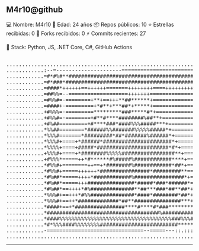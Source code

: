  
M4r10@github
--------------------------
💻 Nombre: M4r10 
🎂 Edad: 24 años 
📦 Repos públicos: 10 
⭐ Estrellas recibidas: 0 
🍴 Forks recibidos: 0 
⚡ Commits recientes: 27 

🧠 Stack: Python, JS, .NET Core, C#, GitHub Actions 

<pre>           
................................................................................
............:--=---------------------========================--==--.............
............=#*#%#**##########################################*****:............
............=#*###*###########################################*#*##-............
............=####*++++++==++++++=======++++++++====+++++++++++#####:............
............=##%%=--===================+++++++===============+####*:............
............=#%%#=-========+**+==+++**##******+===============#%##*:............
............=####+-=========+*#**+***##*+*****+===============####*:............
............+#%%%=-=========*********###*****#*+==============####*:............
............+#%%#=-========+#**#****########%##**+============*###*:............
............+#%##=========+#****###*####%%%#####***+==========*###*-............
............*%%##========*######%%#######%%%%%#####*+=========*###*:............
............*%%%#=======*#########*##*#######%######*+========*####:............
............*%%%#+====+*######*######################*+=======**##*-............
............*%%%%+====+#####*#######################*#*+======+###*=............
............+%%%#+====+*########%%%%%#################**+=====+##**-............
............+#%%%*=====++*#******#%#####%############****+====+*##*-............
............*#%%#+========++==+*########%############*##*+====+**##=............
............*#%%#+=====++++++*################*#########**====+**##=............
............*#%##*=====++++*############%################*+===+#*##=............
............*#%##*=====+++###############*#####*###*######*====#**#+............
............*#%##*==++++*#%##############**##***###*##**##*+===#**#+............
............*%%%#+==+++*#%%##############*####*########*##*+===##**+............
............*%%%#+==++*#############*##**###############***+===*#**+............
............*####+==+*################****#****#*###********+++*#***............
............*####################################%###############***............
............*####%%%%%%%%%%%%%%%%%%%%%%%%%%%%%%%%%%%%###%%%###*##+++............
............*#*%%%####%%%%%%%%#########################*********#**+............
............-===============================--=====---::.:::::..--:.............
................................................................................
</pre>

--------------------------
